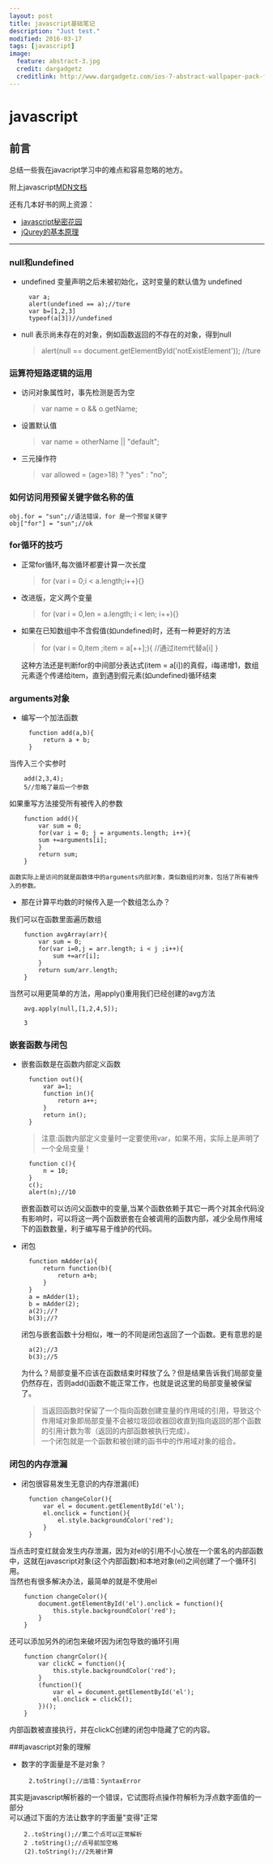 ```yaml
---
layout: post
title: javascript基础笔记
description: "Just test."
modified: 2016-03-17
tags: [javascript]
image:
  feature: abstract-3.jpg
  credit: dargadgetz
  creditlink: http://www.dargadgetz.com/ios-7-abstract-wallpaper-pack-for-iphone-5-and-ipod-touch-retina/
---
```

# javascript
## 前言  
总结一些我在javacript学习中的难点和容易忽略的地方。
 
附上javascript[MDN文档](https://developer.mozilla.org/zh-CN/docs/Web/JavaScript)  

还有几本好书的网上资源：
  
- [javascript秘密花园](http://bonsaiden.github.io/JavaScript-Garden/zh/)  
- [jQurey的基本原理](http://docs.huihoo.com/jquery/jquery-fundamentals/zh-cn/index.html) 

 - - -

### null和undefined  
- undefined 变量声明之后未被初始化，这时变量的默认值为 undefined 

		var a;  
		alert(undefined == a);//ture  
		var b=[1,2,3]
		typeof(a[3])//undefined  
 
- null 表示尚未存在的对象，例如函数返回的不存在的对象，得到null  
	
	>alert(null == document.getElementById('notExistElement'));  //ture  

### 运算符短路逻辑的运用
- 访问对象属性时，事先检测是否为空
	>var name = o && o.getName;
- 设置默认值
	>var name = otherName || "default";
- 三元操作符
	>var allowed = (age>18) ? "yes" : "no";

### 如何访问用预留关键字做名称的值

	obj.for = "sun";//语法错误，for 是一个预留关键字
	obj["for"] = "sun";//ok

### for循环的技巧
- 正常for循环,每次循环都要计算一次长度
	>for (var i = 0;i < a.length;i++){}
- 改进版，定义两个变量

	>for (var i = 0,len = a.length; i < len; i++){}

- 如果在已知数组中不含假值(如undefined)时，还有一种更好的方法

	>for (var i = 0,item ;item = a[++];){  //通过item代替a[i]  }  
	
     这种方法还是判断for的中间部分表达式(item = a[i])的真假，i每递增1，数组元素逐个传递给item，直到遇到假元素(如undefined)循环结束
     
### arguments对象

- 编写一个加法函数

		function add(a,b){  
			return a + b;  
		}  
	
当传入三个实参时

		add(2,3,4);  
		5//忽略了最后一个参数
	
如果重写方法接受所有被传入的参数
	
		function add(){  
			var sum = 0;  
			for(var i = 0; j = arguments.length; i++){  
			sum +=arguments[i];
			}  
			return sum;  
		}  
	
	函数实际上是访问的就是函数体中的arguments内部对象，类似数组的对象，包括了所有被传入的参数。
- 那在计算平均数的时候传入是一个数组怎么办？  
  
我们可以在函数里面遍历数组

		function avgArray(arr){
			var sum = 0;
			for(var i=0,j = arr.length; i < j ;i++){
				sum +=arr[i];
			}	
			return sum/arr.length;
		}  

当然可以用更简单的方法，用apply()重用我们已经创建的avg方法

		avg.apply(null,[1,2,4,5]);  

		3  
### 嵌套函数与闭包  
    
- 嵌套函数是在函数内部定义函数
		
		function out(){
			var a=1;
			function in(){
				return a++;
			}		
			return in();
		} 
 
	>注意:函数内部定义变量时一定要使用var，如果不用，实际上是声明了一个全局变量！

		function c(){
			n = 10;
		}
		c();
		alert(n);//10

	嵌套函数可以访问父函数中的变量,当某个函数依赖于其它一两个对其余代码没有影响时，可以将这一两个函数嵌套在会被调用的函数内部，减少全局作用域下的函数数量，利于编写易于维护的代码。
	
- 闭包
	
		function mAdder(a){
			return function(b){
				return a+b;
			}
		}
		a = mAdder(1);
		b = mAdder(2);
		a(2);//?
		b(3);//?  
	
	闭包与嵌套函数十分相似，唯一的不同是闭包返回了一个函数。更有意思的是  
	
		a(2);//3
		b(3);//5	
	为什么？局部变量不应该在函数结束时释放了么？但是结果告诉我们局部变量仍然存在，否则add()函数不能正常工作，也就是说这里的局部变量被保留了。
	>当返回函数时保留了一个指向函数创建变量的作用域的引用，导致这个作用域对象即局部变量不会被垃圾回收器回收直到指向返回的那个函数的引用计数为零（返回的内部函数被执行完成）。  
	>一个闭包就是一个函数和被创建的函书中的作用域对象的组合。

### 闭包的内存泄漏  
- 闭包很容易发生无意识的内存泄漏(IE)
	
		function changeColor(){
			var el = document.getElementById('el');
			el.onclick = function(){
				el.style.backgroundColor('red');
			}
		}
当点击时变红就会发生内存泄漏，因为对el的引用不小心放在一个匿名的内部函数中，这就在javascript对象(这个内部函数)和本地对象(el)之间创建了一个循环引用。  
当然也有很多解决办法，最简单的就是不使用el
	
		function changeColor(){
			document.getElementById('el').onclick = function(){
				this.style.backgroundColor('red');
			}
		}
还可以添加另外的闭包来破坏因为闭包导致的循环引用 

		function changrColor(){
			var clickC = function(){
				this.style.backgroundColor('red');
			}
			(function(){
				var el = document.getElementById('el');
				el.onclick = clickC();
			})();
		}
内部函数被直接执行，并在clickC创建的闭包中隐藏了它的内容。

###javascript对象的理解

- 数字的字面量是不是对象？
		
		2.toString();//出错：SyntaxError
其实是javascript解析器的一个错误，它试图将点操作符解析为浮点数字面值的一部分  
可以通过下面的方法让数字的字面量"变得"正常
		
		2..toString();//第二个点可以正常解析
		2 .toString();//点号前加空格
		(2).toString();//2先被计算

